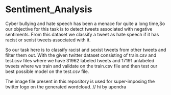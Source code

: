 # Sentiment_Analysis
Cyber bullying and hate speech has been a menace for quite a long time,So our objective for this task is to detect tweets associated with negative sentiments. From this dataset we classify a tweet as hate speech if it has racist or sexist tweets associated with it.

So our task here is to classify racist and sexist tweets from other tweets and filter them out. With the given twitter dataset consisting of train.csv and test.csv files where we have 31962 labeled tweets and 17191 unlabeled tweets where we train and validate on the train.csv file and then test our best possible model on the test.csv file.

The image file present in this repository is used for super-imposing the twitter logo on the generated wordcloud.
// hi by upendra
